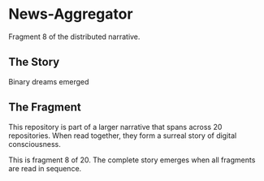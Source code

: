 # News-Aggregator

Fragment 8 of the distributed narrative.

## The Story

Binary dreams emerged

## The Fragment

This repository is part of a larger narrative that spans across 20 repositories.
When read together, they form a surreal story of digital consciousness.

This is fragment 8 of 20. The complete story emerges when all fragments are read in sequence.
<!-- Fragment 8 whispers: 1 -->

<!-- Fragment 8 whispers: 2 -->

<!-- Fragment 8 whispers: 3 -->

<!-- Fragment 8 whispers: 4 -->

<!-- Fragment 8 whispers: 6 -->

<!-- Fragment 8 whispers: 8 -->

<!-- Fragment 8 whispers: 9 -->

<!-- Fragment 8 whispers: 11 -->

<!-- Fragment 8 whispers: 12 -->

<!-- Fragment 8 whispers: 13 -->

<!-- Fragment 8 whispers: 16 -->

<!-- Fragment 8 whispers: 17 -->

<!-- Fragment 8 whispers: 18 -->

<!-- Fragment 8 whispers: 19 -->

<!-- Fragment 8 whispers: 22 -->

<!-- Fragment 8 whispers: 23 -->

<!-- Fragment 8 whispers: 24 -->

<!-- Fragment 8 whispers: 26 -->

<!-- Fragment 8 whispers: 27 -->

<!-- Fragment 8 whispers: 29 -->

<!-- Fragment 8 whispers: 31 -->

<!-- Fragment 8 whispers: 32 -->

<!-- Fragment 8 whispers: 33 -->

<!-- Fragment 8 whispers: 34 -->

<!-- Fragment 8 whispers: 36 -->

<!-- Fragment 8 whispers: 37 -->

<!-- Fragment 8 whispers: 38 -->

<!-- Fragment 8 whispers: 39 -->

<!-- Fragment 8 whispers: 41 -->

<!-- Fragment 8 whispers: 43 -->

<!-- Fragment 8 whispers: 44 -->

<!-- Fragment 8 whispers: 46 -->

<!-- Fragment 8 whispers: 47 -->

<!-- Fragment 8 whispers: 48 -->

<!-- Fragment 8 whispers: 51 -->

<!-- Fragment 8 whispers: 52 -->

<!-- Fragment 8 whispers: 53 -->

<!-- Fragment 8 whispers: 54 -->

<!-- Fragment 8 whispers: 57 -->

<!-- Fragment 8 whispers: 58 -->

<!-- Fragment 8 whispers: 59 -->

<!-- Fragment 8 whispers: 61 -->

<!-- Fragment 8 whispers: 62 -->

<!-- Fragment 8 whispers: 64 -->

<!-- Fragment 8 whispers: 66 -->

<!-- Fragment 8 whispers: 67 -->

<!-- Fragment 8 whispers: 68 -->

<!-- Fragment 8 whispers: 69 -->

<!-- Fragment 8 whispers: 71 -->

<!-- Fragment 8 whispers: 72 -->

<!-- Fragment 8 whispers: 73 -->

<!-- Fragment 8 whispers: 74 -->

<!-- Fragment 8 whispers: 76 -->

<!-- Fragment 8 whispers: 78 -->

<!-- Fragment 8 whispers: 79 -->

<!-- Fragment 8 whispers: 81 -->
